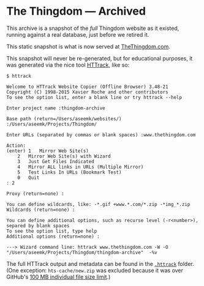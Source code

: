 # The Thingdom — Archived

This archive is a snapshot of the _full_ Thingdom website as it existed, running against a real database, just before we retired it.

This static snapshot is what is now served at [TheThingdom.com](http://www.thethingdom.com/).

This snapshot will never be re-generated, but for educational purposes, it was generated via the nice tool [HTTrack](http://www.httrack.com/), like so:

```
$ httrack

Welcome to HTTrack Website Copier (Offline Browser) 3.48-21
Copyright (C) 1998-2015 Xavier Roche and other contributors
To see the option list, enter a blank line or try httrack --help

Enter project name :thingdom-archive

Base path (return=/Users/aseemk/websites/) :/Users/aseemk/Projects/Thingdom/

Enter URLs (separated by commas or blank spaces) :www.thethingdom.com

Action:
(enter)	1	Mirror Web Site(s)
	2	Mirror Web Site(s) with Wizard
	3	Just Get Files Indicated
	4	Mirror ALL links in URLs (Multiple Mirror)
	5	Test Links In URLs (Bookmark Test)
	0	Quit
: 2

Proxy (return=none) :

You can define wildcards, like: -*.gif +www.*.com/*.zip -*img_*.zip
Wildcards (return=none) :

You can define additional options, such as recurse level (-r<number>), separed by blank spaces
To see the option list, type help
Additional options (return=none) :

---> Wizard command line: httrack www.thethingdom.com -W -O "/Users/aseemk/Projects/Thingdom/thingdom-archive"  -%v
```

The full HTTrack output and metadata can be found in the [`.httrack`](./.httrack) folder. (One exception: `hts-cache/new.zip` was excluded because it was over GitHub's [100 MB individual file size limit](https://help.github.com/articles/working-with-large-files/).)
